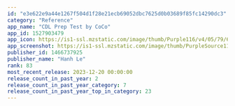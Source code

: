 ```yaml
---
id: "e3e622e9a44e1267f504d1f28e21ecb69052dbc7625d0b03689f85fc14290dc3"
category: "Reference"
app_name: "CDL Prep Test by CoCo"
app_id: 1527903479
app_icon: https://is1-ssl.mzstatic.com/image/thumb/Purple116/v4/05/79/63/057963ac-8fea-5260-faf2-cc7a9f7f9994/AppIcon-0-0-1x_U007emarketing-0-7-0-85-220.png/1024x1024bb.png
app_screenshot: https://is1-ssl.mzstatic.com/image/thumb/PurpleSource116/v4/aa/c3/7e/aac37efc-7ea0-ea48-3d80-2d57a5443fbf/8292ed0b-f2b0-4ad8-b36c-cf7c7829df97_6.5-4.png/1242x2688bb.png
publisher_id: 1466737925
publisher_name: "Hanh Le"
rank: 83
most_recent_release: 2023-12-20 00:00:00
release_count_in_past_year: 2
release_count_in_past_year_category: 7
release_count_in_past_year_top_in_category: 23
---
```

